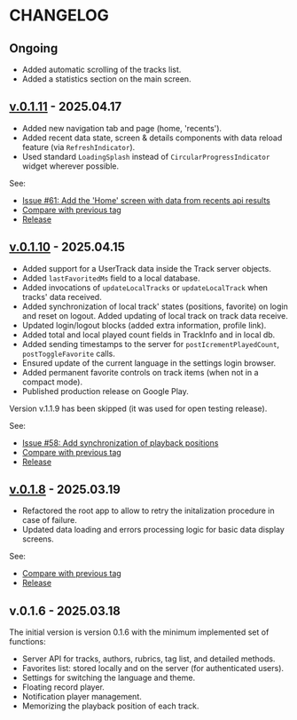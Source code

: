 <!--
 @since 2025.03.19, 22:43
 @changed 2025.04.17, 20:35
-->

# CHANGELOG

## Ongoing

- Added automatic scrolling of the tracks list.
- Added a statistics section on the main screen.

## [v.0.1.11](https://github.com/lilliputten/march-tales-flutter-app/releases/tag/v.0.1.11) - 2025.04.17

- Added new navigation tab and page (home, 'recents').
- Added recent data state, screen & details components with data reload feature (via `RefreshIndicator`).
- Used standard `LoadingSplash` instead of `CircularProgressIndicator` widget wherever possible.

See:

- [Issue #61: Add the 'Home' screen with data from recents api results](https://github.com/lilliputten/march-tales-flutter-app/issues/61)
- [Compare with previous tag](https://github.com/lilliputten/march-tales-flutter-app/compare/march-tales-app-v.0.1.10...v.0.1.11)
- [Release](https://github.com/lilliputten/march-tales-flutter-app/releases/tag/v.0.1.11)

## [v.0.1.10](https://github.com/lilliputten/march-tales-flutter-app/releases/tag/v.0.1.10) - 2025.04.15

- Added support for a UserTrack data inside the Track server objects.
- Added `lastFavoritedMs` field to a local database.
- Added invocations of `updateLocalTracks` or `updateLocalTrack` when tracks' data received.
- Added synchronization of local track' states (positions, favorite) on login and reset on logout. Added updating of local track on track data receive.
- Updated login/logout blocks (added extra information, profile link).
- Added total and local played count fields in TrackInfo and in local db.
- Added sending timestamps to the server for `postIcrementPlayedCount`, `postToggleFavorite` calls.
- Ensured update of the current language in the settings login browser.
- Added permanent favorite controls on track items (when not in a compact mode).
- Published production release on Google Play.

Version v.1.1.9 has been skipped (it was used for open testing release).

See:

- [Issue #58: Add synchronization of playback positions](https://github.com/lilliputten/march-tales-flutter-app/issues/58)
- [Compare with previous tag](https://github.com/lilliputten/march-tales-flutter-app/compare/march-tales-app-v.0.1.8...v.0.1.10)
- [Release](https://github.com/lilliputten/march-tales-flutter-app/releases/tag/v.0.1.10)

## [v.0.1.8](https://github.com/lilliputten/march-tales-flutter-app/releases/tag/march-tales-app-v.0.1.8) - 2025.03.19

- Refactored the root app to allow to retry the initalization procedure in case of failure.
- Updated data loading and errors processing logic for basic data display screens.

See:

- [Compare with previous tag](https://github.com/lilliputten/march-tales-flutter-app/compare/march-tales-app-v.0.1.4...march-tales-app-v.0.1.8)
- [Release](https://github.com/lilliputten/march-tales-flutter-app/releases/tag/march-tales-app-v.0.1.8)

## v.0.1.6 - 2025.03.18

The initial version is version 0.1.6 with the minimum implemented set of functions:

- Server API for tracks, authors, rubrics, tag list, and detailed methods.
- Favorites list: stored locally and on the server (for authenticated users).
- Settings for switching the language and theme.
- Floating record player.
- Notification player management.
- Memorizing the playback position of each track.
